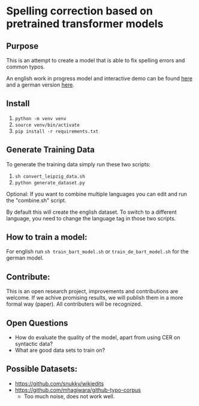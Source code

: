 # Spelling correction based on pretrained transformer models

## Purpose

This is an attempt to create a model that is able to fix spelling errors and 
common typos. 

An english work in progress model and interactive demo can be found [here](https://huggingface.co/oliverguhr/spelling-correction-english-base) and a german version [here](https://huggingface.co/oliverguhr/spelling-correction-german-base).

## Install

1. `python -m venv venv`
2. `source venv/bin/activate`
3. `pip install -r requirements.txt`

## Generate Training Data

To generate the training data simply run these two scripts:

1. `sh convert_leipzig_data.sh`
2. `python generate_dataset.py`

Optional: If you want to combine multiple languages you can edit and run the "combine.sh" script.


By default this will create the english dataset. To switch to a different language, 
you need to change the language tag in those two scripts.


## How to train a model:

For english run `sh train_bart_model.sh` or `train_de_bart_model.sh` for the german model.

## Contribute:

This is an open research project, improvements and contributions are welcome. 
If we achive promising results, we will publish them in a more formal way (paper). 
All contributers will be recognized.

## Open Questions

* How do evaluate the quality of the model, apart from using CER on syntactic data?
* What are good data sets to train on?


## Possible Datasets:

* https://github.com/snukky/wikiedits
* https://github.com/mhagiwara/github-typo-corpus
    *  Too much noise, does not work well.

